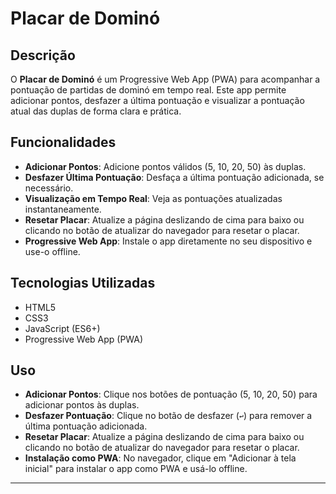 # Placar de Dominó

## Descrição
O **Placar de Dominó** é um Progressive Web App (PWA) para acompanhar a pontuação de partidas de dominó em tempo real. Este app permite adicionar pontos, desfazer a última pontuação e visualizar a pontuação atual das duplas de forma clara e prática.

## Funcionalidades
- **Adicionar Pontos**: Adicione pontos válidos (5, 10, 20, 50) às duplas.
- **Desfazer Última Pontuação**: Desfaça a última pontuação adicionada, se necessário.
- **Visualização em Tempo Real**: Veja as pontuações atualizadas instantaneamente.
- **Resetar Placar**: Atualize a página deslizando de cima para baixo ou clicando no botão de atualizar do navegador para resetar o placar.
- **Progressive Web App**: Instale o app diretamente no seu dispositivo e use-o offline.

## Tecnologias Utilizadas
- HTML5
- CSS3
- JavaScript (ES6+)
- Progressive Web App (PWA)

## Uso

- **Adicionar Pontos**: Clique nos botões de pontuação (5, 10, 20, 50) para adicionar pontos às duplas.
- **Desfazer Pontuação**: Clique no botão de desfazer (`↩️`) para remover a última pontuação adicionada.
- **Resetar Placar**: Atualize a página deslizando de cima para baixo ou clicando no botão de atualizar do navegador para resetar o placar.
- **Instalação como PWA**: No navegador, clique em "Adicionar à tela inicial" para instalar o app como PWA e usá-lo offline.

---
